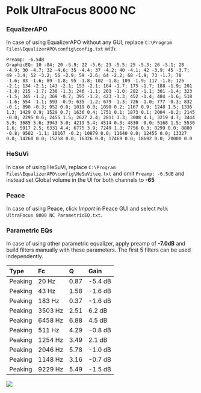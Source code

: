 # Polk UltraFocus 8000 NC

### EqualizerAPO
In case of using EqualizerAPO without any GUI, replace `C:\Program Files\EqualizerAPO\config\config.txt`
with:
```
Preamp: -6.5dB
GraphicEQ: 10 -84; 20 -5.9; 22 -5.6; 23 -5.5; 25 -5.3; 26 -5.1; 28 -4.9; 30 -4.7; 32 -4.6; 35 -4.4; 37 -4.2; 40 -4.1; 42 -3.9; 45 -3.7; 49 -3.4; 52 -3.2; 56 -2.9; 59 -2.6; 64 -2.2; 68 -1.9; 73 -1.7; 78 -1.6; 83 -1.6; 89 -1.8; 95 -1.8; 102 -1.8; 109 -1.9; 117 -1.8; 125 -2.1; 134 -2.1; 143 -2.1; 153 -2.1; 164 -1.7; 175 -1.7; 188 -1.9; 201 -1.8; 215 -1.7; 230 -1.3; 246 -1.1; 263 -1.0; 282 -1.1; 301 -1.4; 323 -1.5; 345 -1.2; 369 -0.7; 395 -1.2; 423 -1.3; 452 -1.4; 484 -1.6; 518 -1.6; 554 -1.1; 593 -0.9; 635 -1.2; 679 -1.3; 726 -1.0; 777 -0.3; 832 -0.1; 890 -0.3; 952 0.0; 1019 0.0; 1090 0.2; 1167 0.9; 1248 1.5; 1336 1.3; 1429 0.9; 1529 0.7; 1636 0.4; 1751 0.1; 1873 0.1; 2004 -0.2; 2145 -0.0; 2295 0.6; 2455 1.5; 2627 2.4; 2811 3.3; 3008 4.1; 3219 4.7; 3444 5.9; 3685 5.6; 3943 5.0; 4219 5.4; 4514 0.3; 4830 -0.0; 5168 1.5; 5530 1.6; 5917 2.5; 6331 4.4; 6775 3.9; 7249 1.3; 7756 0.3; 8299 0.0; 8880 -0.8; 9502 -1.1; 10167 -0.2; 10879 0.0; 11640 0.0; 12455 0.0; 13327 0.0; 14260 0.0; 15258 0.0; 16326 0.0; 17469 0.0; 18692 0.0; 20000 0.0
```

### HeSuVi
In case of using HeSuVi, replace `C:\Program Files\EqualizerAPO\config\HeSuVi\eq.txt` and omit `Preamp:
-6.5dB` and instead set Global volume in the UI for both channels to **-65**

### Peace
In case of using Peace, click *Import* in Peace GUI and select `Polk UltraFocus 8000 NC ParametricEQ.txt`.

### Parametric EQs
In case of using other parametric equalizer, apply preamp of **-7.0dB** and build filters manually with
these parameters. The first 5 filters can be used independently.

| Type    | Fc      |    Q | Gain    |
|:--------|:--------|:-----|:--------|
| Peaking | 20 Hz   | 0.87 | -5.4 dB |
| Peaking | 43 Hz   | 1.58 | -1.6 dB |
| Peaking | 183 Hz  | 0.37 | -1.6 dB |
| Peaking | 3503 Hz | 2.51 | 6.2 dB  |
| Peaking | 6458 Hz | 6.88 | 4.5 dB  |
| Peaking | 511 Hz  | 4.29 | -0.8 dB |
| Peaking | 1254 Hz | 3.49 | 2.1 dB  |
| Peaking | 2046 Hz | 5.78 | -1.0 dB |
| Peaking | 1148 Hz | 3.16 | -0.7 dB |
| Peaking | 9229 Hz | 5.49 | -1.5 dB |

![](https://raw.githubusercontent.com/jaakkopasanen/AutoEq/master/results/headphonecom/sbaf-serious/Polk%20UltraFocus%208000%20NC/Polk%20UltraFocus%208000%20NC.png)